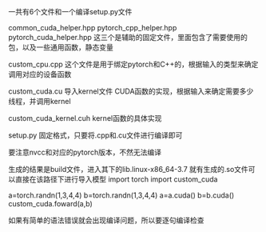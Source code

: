 一共有6个文件和一个编译setup.py文件

common_cuda_helper.hpp
pytorch_cpp_helper.hpp
pytorch_cuda_helper.hpp
这三个是辅助的固定文件，里面包含了需要使用的包，以及一些通用函数，静态变量

custom_cpu.cpp
这个文件是用于绑定pytorch和C++的，根据输入的类型来确定调用对应的设备函数

custom_cuda.cu
导入kernel文件
CUDA函数的实现，根据输入来确定需要多少线程，并调用kernel


custom_cuda_kernel.cuh
kernel函数的具体实现

setup.py
固定格式，只要将.cpp和.cu文件进行编译即可

要注意nvcc和对应的pytorch版本，不然无法编译


生成的结果是build文件，进入其下的lib.linux-x86_64-3.7 就有生成的.so文件可以直接在该路径下进行导入模型
import torch
import custom_cuda

a=torch.randn(1,3,4,4)
b=torch.randn(1,3,4,4) 
a=a.cuda()
b=b.cuda()
custom_cuda.foward(a,b)


如果有简单的语法错误就会出现编译问题，所以要逐句编译检查